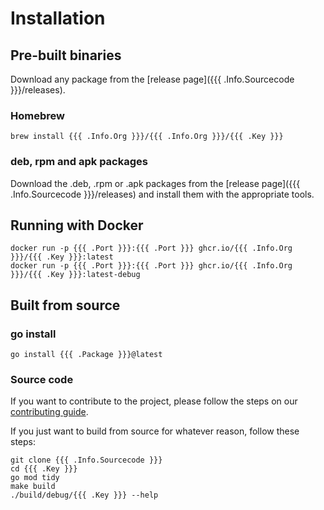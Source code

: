 # Installation

## Pre-built binaries
Download any package from the [release page]({{{ .Info.Sourcecode }}}/releases).

### Homebrew
```
brew install {{{ .Info.Org }}}/{{{ .Info.Org }}}/{{{ .Key }}} 
```

### deb, rpm and apk packages
Download the .deb, .rpm or .apk packages from the [release page]({{{ .Info.Sourcecode }}}/releases) and install them with the appropriate tools.

## Running with Docker
```shell
docker run -p {{{ .Port }}}:{{{ .Port }}} ghcr.io/{{{ .Info.Org }}}/{{{ .Key }}}:latest
docker run -p {{{ .Port }}}:{{{ .Port }}} ghcr.io/{{{ .Info.Org }}}/{{{ .Key }}}:latest-debug
```

## Built from source

### go install
```shell
go install {{{ .Package }}}@latest
```

### Source code

If you want to contribute to the project, please follow the steps on our [contributing guide](contributing).

If you just want to build from source for whatever reason, follow these steps:

```shell
git clone {{{ .Info.Sourcecode }}}
cd {{{ .Key }}}
go mod tidy
make build
./build/debug/{{{ .Key }}} --help
```
